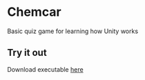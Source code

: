 # Chemcar
Basic quiz game for learning how Unity works

## Try it out
Download executable <a href = "https://github.com/Goggags123/chemcar/releases/latest/download/Chemcar.rar">here</a>
